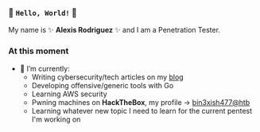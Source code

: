### 👋 `Hello, World!` 👋

My name is ✨ **Alexis Rodriguez** ✨ and I am a Penetration Tester.

### At this moment
- 🌱 I’m currently:
  - Writing cybersecurity/tech articles on my [blog](https://blog.bin3xish477.com)
  - Developing offensive/generic tools with Go
  - Learning AWS security
  - Pwning machines on **HackTheBox**, my profile -> [bin3xish477@htb](https://app.hackthebox.com/profile/264210)
  - Learning whatever new topic I need to learn for the current pentest I'm working on
